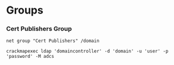 # Groups

### Cert Publishers Group

```
net group "Cert Publishers" /domain
```

```
crackmapexec ldap 'domaincontroller' -d 'domain' -u 'user' -p 'password' -M adcs
```

